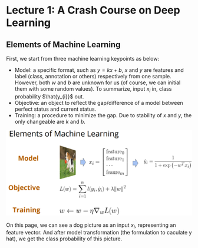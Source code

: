 # Lecture 1: A Crash Course on Deep Learning

## Elements of Machine Learning

First, we start from three machine learning keypoints as below:

- Model: a specific format, such as $y=kx+b$, $x$ and $y$ are features and label (class, annotation or others) respectively from one sample. However, both $w$ and $b$ are unknown for us (of course, we can initial them with some random values). To summarize, input $x_{i}$ in, class probability $\hat{y_{i}}$ out.
- Objective: an object to reflect the gap/difference of a model between perfect status and current status.
- Training: a procedure to minimize the gap. Due to stability of $x$ and $y$, the only changeable are $k$ and $b$.

![](./img/elements-of-ml.png)

On this page, we can see a dog picture as an input $x_i$, representing an feature vector. And after model transformation (the formulation to caculate y hat), we get the class probability of this picture.

